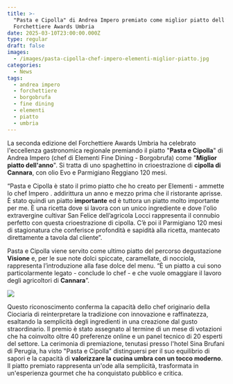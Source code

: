 ```yaml
---
title: >-
  "Pasta e Cipolla" di Andrea Impero premiato come miglior piatto dell’anno al
  Forchettiere Awards Umbria
date: 2025-03-10T23:00:00.000Z
type: regular
draft: false
images:
  - /images/pasta-cipolla-chef-impero-elementi-miglior-piatto.jpg
categories:
  - News
tags:
  - andrea impero
  - forchettiere
  - borgobrufa
  - fine dining
  - elementi
  - piatto
  - umbria
---
```


La seconda edizione del Forchettiere Awards Umbria ha celebrato l'eccellenza gastronomica regionale premiando il piatto "**Pasta e Cipolla**" di Andrea Impero (chef di Elementi Fine Dining - Borgobrufa) come "**Miglior piatto dell'anno**". Si tratta di uno spaghettino in crioestrazione di **cipolla di Cannara**, con olio Evo e Parmigiano Reggiano 120 mesi.

“Pasta e Cipolla è stato il primo piatto che ho creato per Elementi - ammette lo chef Impero . addirittura un anno e mezzo prima che il ristorante aprisse. È stato quindi un piatto **importante** ed è tuttora un piatto molto importante per me. È una ricetta dove si lavora con un unico ingrediente e dove l'olio extravergine cultivar San Felice dell’agricola Locci rappresenta il connubio perfetto con questa crioestrazione di cipolla. C’è poi il Parmigiano 120 mesi di stagionatura che conferisce profondità e sapidità alla ricetta, mantecato direttamente a tavola dal cliente”.

Pasta e Cipolla viene servito come ultimo piatto del percorso degustazione **Visione** e, per le sue note dolci spiccate, caramellate, di nocciola, rappresenta l’introduzione alla fase dolce del menu. “È un piatto a cui sono particolarmente legato - conclude lo chef - e che vuole omaggiare il lavoro degli agricoltori di **Cannara**”.

![](</images/Marco Aquilani  Fotografo Food and Beverage 2.png>)

Questo riconoscimento conferma la capacità dello chef originario della Ciociaria di reinterpretare la tradizione con innovazione e raffinatezza, esaltando la semplicità degli ingredienti in una creazione dal gusto straordinario. Il premio è stato assegnato al termine di un mese di votazioni che ha coinvolto oltre 40 preferenze online e un panel tecnico di 20 esperti del settore. La cerimonia di premiazione, tenutasi presso l'hotel Sina Brufani di Perugia, ha visto "Pasta e Cipolla" distinguersi per il suo equilibrio di sapori e la capacità di **valorizzare la cucina umbra con un tocco moderno**. Il piatto premiato rappresenta un'ode alla semplicità, trasformata in un'esperienza gourmet che ha conquistato pubblico e critica.
